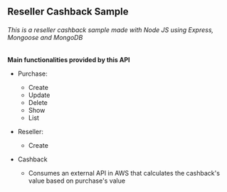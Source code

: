 ## Reseller Cashback Sample

###### This is a reseller cashback sample made with Node JS using Express, Mongoose and MongoDB


**Main functionalities provided by this API**

- Purchase:
    - Create
    - Update
    - Delete
    - Show
    - List

- Reseller:
    - Create

- Cashback
    - Consumes an external API in AWS that calculates the cashback's value based on purchase's value    
